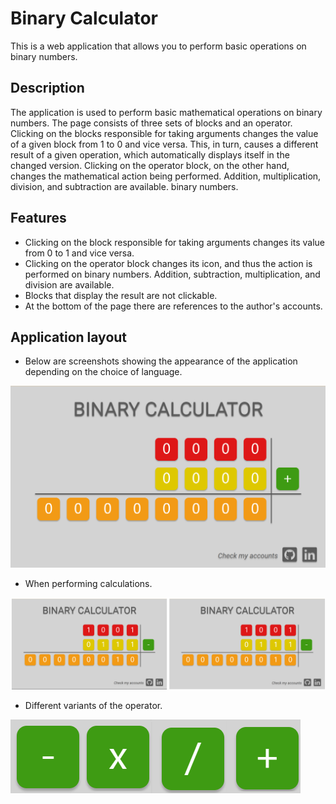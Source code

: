 # Binary Calculator 

This is a web application that allows you to perform basic operations on binary numbers.

## Description

The application is used to perform basic mathematical operations on binary numbers. The page consists of three sets of blocks and an operator. Clicking on the blocks responsible for taking arguments changes the value of a given block from 1 to 0 and vice versa. This, in turn, causes a different result of a given operation, which automatically displays itself in the changed version. Clicking on the operator block, on the other hand, changes the mathematical action being performed. Addition, multiplication, division, and subtraction are available. binary numbers.

## Features

* Clicking on the block responsible for taking arguments changes its value from 0 to 1 and vice versa.
* Clicking on the operator block changes its icon, and thus the action is performed on binary numbers. Addition, subtraction, multiplication, and division are available.
* Blocks that display the result are not clickable.
* At the bottom of the page there are references to the author's accounts.

## Application layout

* Below are screenshots showing the appearance of the application depending on the choice of language.

<img src="./src/images/start.png">

* When performing calculations.

<img src="./src/images/during.png">

* Different variants of the operator. 

<img src="./src/images/operatorVariants.png">

